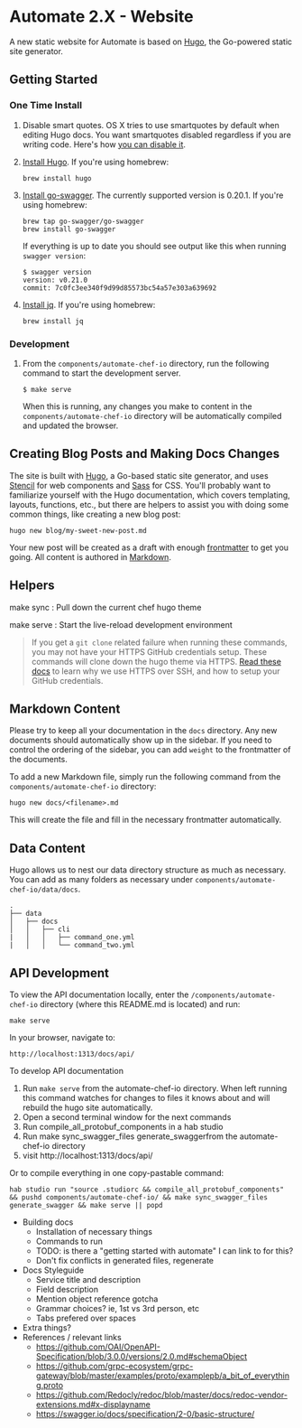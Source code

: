 # Automate 2.X - Website

A new static website for Automate is based on [Hugo](https://gohugo.io), the Go-powered static site generator.

## Getting Started

### One Time Install

1. Disable smart quotes. OS X tries to use smartquotes by default when editing Hugo docs. You want smartquotes disabled regardless if you are writing code. Here's how [you can disable it](http://www.iclarified.com/38772/how-to-disable-curly-quotes-in-mac-os-x-mavericks).

1. [Install Hugo](https://gohugo.io/getting-started/installing/). If you're using homebrew:

    ```
    brew install hugo
    ```

1. [Install go-swagger](https://goswagger.io/install.html). The currently supported version is 0.20.1. If you're using homebrew:

    ```
    brew tap go-swagger/go-swagger
    brew install go-swagger
    ```

    If everything is up to date you should see output like this when running `swagger version`:

    ```
    $ swagger version
    version: v0.21.0
    commit: 7c0fc3ee340f9d99d85573bc54a57e303a639692
    ```

1. [Install jq](https://stedolan.github.io/jq/download/). If you're using homebrew:

    ```
    brew install jq
    ```

### Development

1. From the `components/automate-chef-io` directory, run the following command to start the development server.

    ```
    $ make serve
    ```

    When this is running, any changes you make to content in the `components/automate-chef-io` directory will be automatically compiled and updated the browser.

## Creating Blog Posts and Making Docs Changes

The site is built with [Hugo](https://gohugo.io/), a Go-based static site generator, and uses [Stencil](https://stenciljs.com/) for web components and [Sass](http://sass-lang.com/) for CSS. You'll probably want to familiarize yourself with the Hugo documentation, which covers templating, layouts, functions, etc., but there are helpers to assist you with doing some common things, like creating a new blog post:

```shell
hugo new blog/my-sweet-new-post.md
```

Your new post will be created as a draft with enough [frontmatter](https://gohugo.io/content-management/front-matter/) to get you going. All content is authored in [Markdown](https://en.wikipedia.org/wiki/Markdown).

## Helpers

make sync
: Pull down the current chef hugo theme

make serve
: Start the live-reload development environment

> If you get a `git clone` related failure when running these commands, you may not have your HTTPS GitHub credentials setup. These commands will clone down the hugo theme via HTTPS. [Read these docs](https://help.github.com/articles/which-remote-url-should-i-use/#cloning-with-https-urls-recommended) to learn why we use HTTPS over SSH, and how to setup your GitHub credentials.

## Markdown Content

Please try to keep all your documentation in the `docs` directory. Any new documents should automatically show up in the sidebar. If you need to control the ordering of the sidebar, you can add `weight` to the frontmatter of the documents.

To add a new Markdown file, simply run the following command from the `components/automate-chef-io` directory:

```
hugo new docs/<filename>.md
```

This will create the file and fill in the necessary frontmatter automatically.

## Data Content

Hugo allows us to nest our data directory structure as much as necessary. You can add as many folders as necessary under `components/automate-chef-io/data/docs`.

```
.
├── data
│   ├── docs
│   │   ├── cli
|   │   │   ├── command_one.yml
|   │   │   └── command_two.yml
```

## API Development

To view the API documentation locally, enter the `/components/automate-chef-io` directory (where this README.md is located) and run:

`make serve`

In your browser, navigate to:

`http://localhost:1313/docs/api/`

To develop API documentation

1. Run `make serve` from the automate-chef-io directory. When left running this command watches for changes to files it knows about and will rebuild the hugo site automatically.
1. Open a second terminal window for the next commands
1. Run compile_all_protobuf_components in a hab studio
1. Run make sync_swagger_files generate_swaggerfrom the automate-chef-io directory
1. visit http://localhost:1313/docs/api/

Or to compile everything in one copy-pastable command:

`hab studio run "source .studiorc && compile_all_protobuf_components" && pushd components/automate-chef-io/ && make sync_swagger_files generate_swagger && make serve || popd`

* Building docs
    * Installation of necessary things
    * Commands to run
    * TODO: is there a "getting started with automate" I can link to for this?
    * Don't fix conflicts in generated files, regenerate
* Docs Styleguide
    * Service title and description
    * Field description
    * Mention object reference gotcha
    * Grammar choices? ie, 1st vs 3rd person, etc
    * Tabs prefered over spaces
* Extra things?
* References / relevant links
    * https://github.com/OAI/OpenAPI-Specification/blob/3.0.0/versions/2.0.md#schemaObject
    * https://github.com/grpc-ecosystem/grpc-gateway/blob/master/examples/proto/examplepb/a_bit_of_everything.proto
    * https://github.com/Redocly/redoc/blob/master/docs/redoc-vendor-extensions.md#x-displayname
    * https://swagger.io/docs/specification/2-0/basic-structure/
